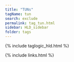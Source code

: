 ```yaml
---
title: "TUNs"
tagName: tun
search: exclude
permalink: tag_tun.html
sidebar: HLD_sidebar
folder: tags
---
```

{% include taglogic_hld.html %}

{% include links.html %}
